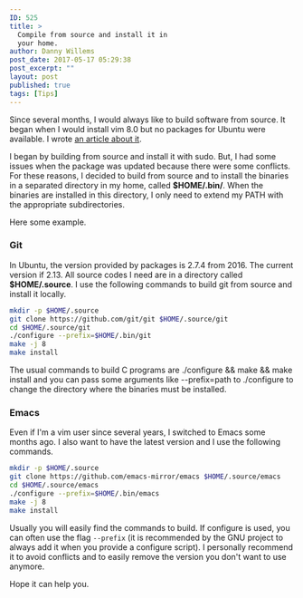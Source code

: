 ```yaml
---
ID: 525
title: >
  Compile from source and install it in
  your home.
author: Danny Willems
post_date: 2017-05-17 05:29:38
post_excerpt: ""
layout: post
published: true
tags: [Tips]
---
```

Since several months, I would always like to build software from source. It began when I would install vim 8.0 but no packages for Ubuntu were available. I wrote <a href="https://blog.danny-willems.be/en/configure-install-vim-source/">an article about it</a>.

I began by building from source and install it with sudo. But, I had some issues when the package was updated because there were some conflicts.
For these reasons, I decided to build from source and to install the binaries in a separated directory in my home, called <b>$HOME/.bin/</b>. When the binaries are installed in this directory, I only need to extend my PATH with the appropriate subdirectories.

Here some example.

### Git
In Ubuntu, the version provided by packages is 2.7.4 from 2016. The current version if 2.13. All source codes I need are in a directory called <b>$HOME/.source</b>. I use the following commands to build git from source and install it locally.

```bash
mkdir -p $HOME/.source
git clone https://github.com/git/git $HOME/.source/git
cd $HOME/.source/git
./configure --prefix=$HOME/.bin/git
make -j 8
make install
```

The usual commands to build C programs are ./configure &amp;&amp; make &amp;&amp; make install and you can pass some arguments like --prefix=path to ./configure to change the directory where the binaries must be installed.

### Emacs

Even if I'm a vim user since several years, I switched to Emacs some months ago. I also want to have the latest version and I use the following commands.
```bash
mkdir -p $HOME/.source
git clone https://github.com/emacs-mirror/emacs $HOME/.source/emacs
cd $HOME/.source/emacs
./configure --prefix=$HOME/.bin/emacs
make -j 8
make install
```

Usually you will easily find the commands to build. If configure is used, you can often use the flag `--prefix` (it is recommended by the GNU project to always add it when you provide a configure script). I personally recommend it to avoid conflicts and to easily remove the version you don't want to use anymore.

Hope it can help you.

